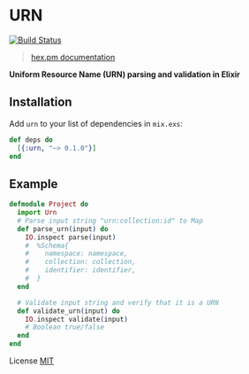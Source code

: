 # URN

[![Build Status](https://travis-ci.org/stevelacy/elixir-urn.png?branch=master)](https://travis-ci.org/stevelacy/elixir-urn)

> [hex.pm documentation](https://hexdocs.pm/urn/readme.html)

**Uniform Resource Name (URN) parsing and validation in Elixir**

## Installation

Add `urn` to your list of dependencies in `mix.exs`:

```elixir
def deps do
  [{:urn, "~> 0.1.0"}]
end
```

## Example

```elixir
defmodule Project do
  import Urn
  # Parse input string "urn:collection:id" to Map
  def parse_urn(input) do
    IO.inspect parse(input)
    #  %Schema{
    #    namespace: namespace,
    #    collection: collection,
    #    identifier: identifier,
    #  }
  end

  # Validate input string and verify that it is a URN
  def validate_urn(input) do
    IO.inspect validate(input)
    # Boolean true/false
  end
end

```

License [MIT](LICENSE)
